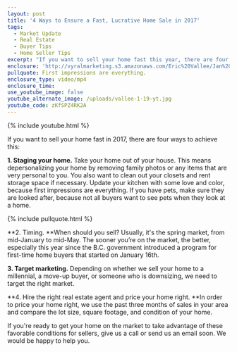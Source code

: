 ```yaml
---
layout: post
title: '4 Ways to Ensure a Fast, Lucrative Home Sale in 2017'
tags:
  - Market Update
  - Real Estate
  - Buyer Tips
  - Home Seller Tips
excerpt: "If you want to sell your home fast this year, there are four particular things you need to do that I'll share with you today."
enclosure: 'http://vyralmarketing.s3.amazonaws.com/Eric%20Vallee/Jan%202%20%282%29.mp4'
pullquote: First impressions are everything.
enclosure_type: video/mp4
enclosure_time:
use_youtube_image: false
youtube_alternate_image: /uploads/vallee-1-19-yt.jpg
youtube_code: zKfSPZ4RK2A
---
```



{% include youtube.html %}

If you want to sell your home fast in 2017, there are four ways to achieve this:

**1. Staging your home.** Take your home out of your house. This means depersonalizing your home by removing family photos or any items that are very personal to you. You also want to clean out your closets and rent storage space if necessary. Update your kitchen with some love and color, because first impressions are everything. If you have pets, make sure they are looked after, because not all buyers want to see pets when they look at a home.

{% include pullquote.html %}

**2. Timing.&nbsp;**When should you sell? Usually, it's the spring market, from mid-January to mid-May. The sooner you’re on the market, the better, especially this year since the B.C. government introduced a program for first-time home buyers that started on January 16th.&nbsp;

**3. Target marketing.** Depending on whether we sell your home to a millennial, a move-up buyer, or someone who is downsizing, we need to target the right market.

**4. Hire the right real estate agent and price your home right.&nbsp;**In order to price your home right, we use the past three months of sales in your area and compare the lot size, square footage, and condition of your home.

If you're ready to get your home on the market to take advantage of these favorable conditions for sellers, give us a call or send us an email soon. We would be happy to help you.